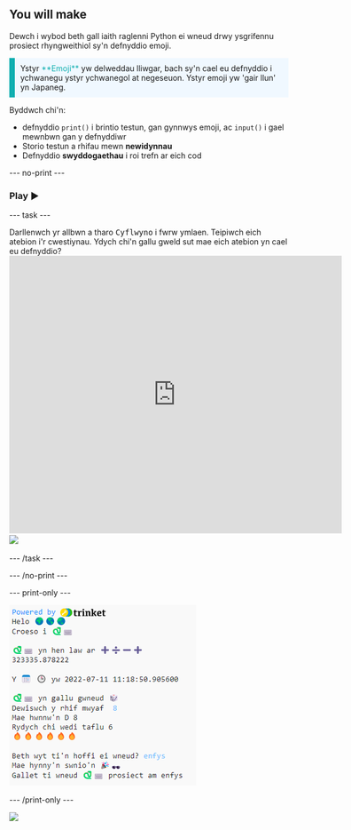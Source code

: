 ## You will make

Dewch i wybod beth gall iaith raglenni Python ei wneud drwy ysgrifennu prosiect rhyngweithiol sy'n defnyddio emoji.

<p style="border-left: solid; border-width:10px; border-color: #0faeb0; background-color: aliceblue; padding: 10px;">
Ystyr <span style="color: #0faeb0">**Emoji**</span> yw delweddau lliwgar, bach sy'n cael eu defnyddio i ychwanegu ystyr ychwanegol at negeseuon. Ystyr emoji yw 'gair llun' yn Japaneg.
</p>

Byddwch chi'n:
+ defnyddio `print()` i brintio testun, gan gynnwys emoji, ac `input()` i gael mewnbwn gan y defnyddiwr
+ Storio testun a rhifau mewn **newidynnau**
+ Defnyddio **swyddogaethau** i roi trefn ar eich cod

--- no-print ---

### Play ▶️

--- task ---

<div style="display: flex; flex-wrap: wrap">
<div style="flex-basis: 175px; flex-grow: 1">  
Darllenwch yr allbwn a tharo <kbd>Cyflwyno</kbd> i fwrw ymlaen. 
Teipiwch eich atebion i'r cwestiynau. Ydych chi'n gallu gweld sut mae eich atebion yn cael eu defnyddio?
</div>
<div class="trinket">
  <iframe src="https://trinket.io/embed/python/a54e164ac2?outputOnly=true&start=result" width="600" height="500" frameborder="0" marginwidth="0" marginheight="0" allowfullscreen>
  </iframe>
  <img src="images/hello-final.png">
</div>
</div>

--- /task ---

--- /no-print ---

--- print-only ---

![Prosiect wedi'i gwblhau](images/showcase_static.png)

--- /print-only ---

![](http://code.org/api/hour/begin_codeclub_hworld.png)
